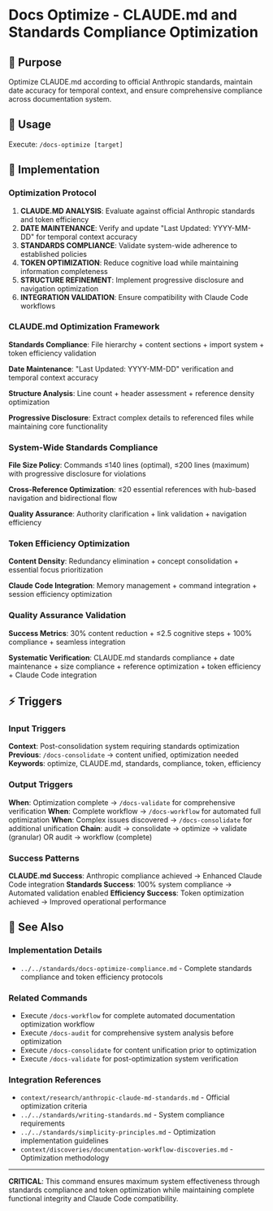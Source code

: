 # Docs Optimize - CLAUDE.md and Standards Compliance Optimization

## 🎯 Purpose
Optimize CLAUDE.md according to official Anthropic standards, maintain date accuracy for temporal context, and ensure comprehensive compliance across documentation system.

## 🚀 Usage
Execute: `/docs-optimize [target]`

## 🔧 Implementation

### Optimization Protocol
1. **CLAUDE.MD ANALYSIS**: Evaluate against official Anthropic standards and token efficiency
2. **DATE MAINTENANCE**: Verify and update "Last Updated: YYYY-MM-DD" for temporal context accuracy
3. **STANDARDS COMPLIANCE**: Validate system-wide adherence to established policies
4. **TOKEN OPTIMIZATION**: Reduce cognitive load while maintaining information completeness
5. **STRUCTURE REFINEMENT**: Implement progressive disclosure and navigation optimization
6. **INTEGRATION VALIDATION**: Ensure compatibility with Claude Code workflows

### CLAUDE.md Optimization Framework
**Standards Compliance**: File hierarchy + content sections + import system + token efficiency validation

**Date Maintenance**: "Last Updated: YYYY-MM-DD" verification and temporal context accuracy

**Structure Analysis**: Line count + header assessment + reference density optimization

**Progressive Disclosure**: Extract complex details to referenced files while maintaining core functionality

### System-Wide Standards Compliance
**File Size Policy**: Commands ≤140 lines (optimal), ≤200 lines (maximum) with progressive disclosure for violations

**Cross-Reference Optimization**: ≤20 essential references with hub-based navigation and bidirectional flow

**Quality Assurance**: Authority clarification + link validation + navigation efficiency

### Token Efficiency Optimization
**Content Density**: Redundancy elimination + concept consolidation + essential focus prioritization

**Claude Code Integration**: Memory management + command integration + session efficiency optimization

### Quality Assurance Validation
**Success Metrics**: 30% content reduction + ≤2.5 cognitive steps + 100% compliance + seamless integration

**Systematic Verification**: CLAUDE.md standards compliance + date maintenance + size compliance + reference optimization + token efficiency + Claude Code integration

## ⚡ Triggers

### Input Triggers
**Context**: Post-consolidation system requiring standards optimization
**Previous**: `/docs-consolidate` → content unified, optimization needed
**Keywords**: optimize, CLAUDE.md, standards, compliance, token, efficiency

### Output Triggers
**When**: Optimization complete → `/docs-validate` for comprehensive verification
**When**: Complete workflow → `/docs-workflow` for automated full optimization
**When**: Complex issues discovered → `/docs-consolidate` for additional unification
**Chain**: audit → consolidate → optimize → validate (granular) OR audit → workflow (complete)

### Success Patterns
**CLAUDE.md Success**: Anthropic compliance achieved → Enhanced Claude Code integration
**Standards Success**: 100% system compliance → Automated validation enabled
**Efficiency Success**: Token optimization achieved → Improved operational performance

## 🔗 See Also

### Implementation Details
- `../../standards/docs-optimize-compliance.md` - Complete standards compliance and token efficiency protocols

### Related Commands
- Execute `/docs-workflow` for complete automated documentation optimization workflow
- Execute `/docs-audit` for comprehensive system analysis before optimization
- Execute `/docs-consolidate` for content unification prior to optimization
- Execute `/docs-validate` for post-optimization system verification

### Integration References
- `context/research/anthropic-claude-md-standards.md` - Official optimization criteria
- `../../standards/writing-standards.md` - System compliance requirements
- `../../standards/simplicity-principles.md` - Optimization implementation guidelines
- `context/discoveries/documentation-workflow-discoveries.md` - Optimization methodology

---

**CRITICAL**: This command ensures maximum system effectiveness through standards compliance and token optimization while maintaining complete functional integrity and Claude Code compatibility.
